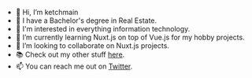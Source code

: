 - 👋 Hi, I’m ketchmain
- 📜 I have a Bachelor's degree in Real Estate.
- 👀 I'm interested in everything information technology.
- 🌱 I’m currently learning Nuxt.js on top of Vue.js for my hobby projects.
- 💞️ I’m looking to collaborate on Nuxt.js projects.
- 📚 Check out my other stuff [here](https://linktr.ee/ketchmain). 
- 📫 You can reach me out on [Twitter](https://twitter.com/ketchmain).

<!---
ketchmain/ketchmain is a ✨ special ✨ repository because its `README.md` (this file) appears on your GitHub profile.
You can click the Preview link to take a look at your changes.
--->
